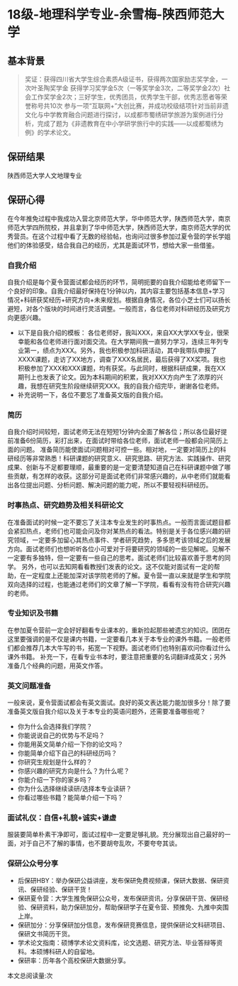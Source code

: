# 18级-地理科学专业-余雪梅-陕西师范大学

## 基本背景

> 奖证：获得四川省大学生综合素质A级证书，获得两次国家励志奖学金，一次叶圣陶奖学金
获得学习奖学金5次（一等奖学金3次，二等奖学金2次）社会工作奖学金2次；三好学生，优秀团员，优秀学生干部，优秀志愿者等荣誉称号共10次
参与一项“互联网+”大创比赛，并成功校级结项针对当前非遗文化与中学教育融合问题进行探讨，以成都市蜀绣研学旅游为案例进行分析，完成了题为《非遗教育在中小学研学旅行中的实践——以成都蜀绣为例》的学术论文。

## 保研结果
陕西师范大学人文地理专业

## 保研心得

在今年推免过程中我成功入营北京师范大学，华中师范大学，陕西师范大学，南京师范大学四所院校，并且拿到了华中师范大学，陕西师范大学，南京师范大学的优秀营员。在这个过程中看了无数的经验帖，也询问过很多参加过夏令营的学长学姐他们的体验感受，结合我自己的经历，尤其是面试环节，想给大家一些借鉴。

### 自我介绍
自我介绍是每个夏令营面试都会经历的环节，简明扼要的自我介绍能给老师留下一个良好的印象。自我介绍最好保持在1分钟以内，其内容主要包括基本信息+学习情况+科研获奖经历+研究方向+未来规划。根据自身情况，各位小芝士们可以扬长避短，对各个版块的时间进行灵活调整。一般而言，各位老师对科研经历及研究方向更感兴趣。
* 以下是自我介绍的模板：
  各位老师好，我叫XXX，来自XX大学XX专业，很荣幸能和各位老师进行面对面交流。在大学期间我一直努力学习，连续三年列专业第一，绩点为XXX。另外，我也积极参加科研活动，其中我带队申报了XXXX课题，走访了XX地方，调查了XXX名居民，最后获得了XX奖项。我也积极参加了XXX和XXX课题，均有获奖。与此同时，根据科研成果，我在XX期刊上也发表了论文。因为本科期间的积累，我对XXX方向产生了浓厚的兴趣，我想在研究生阶段继续研究XXX。我的自我介绍完毕，谢谢各位老师。
* 补充说明一下，各位不要忘了准备英文版的自我介绍。
### 简历
自我介绍时间较短，面试老师无法在短短1分钟内全面了解各位；所以各位最好提前准备6份简历，彩打出来，在面试时带给各位老师，面试老师一般都会问简历上面的问题。
准备简历能使面试问题相对可控一些。相对地，一定要对简历上的科研经历等非常熟悉！科研课题的研究意义、研究思路、研究方法、实践操作、研究成果、创新与不足都要理顺，最重要的是一定要清楚知道自己在科研课题中做了哪些贡献，有怎样的收获。这部分可是面试老师们非常感兴趣的，从中老师们就能看出各位提出问题、分析问题、解决问题的能力呢，所以不要轻视科研经历。
### 时事热点、研究趋势及相关科研论文
在准备面试的时候一定不要忘了关注本专业发生的时事热点。一般而言面试题目都会紧扣热点，老师们也可能会问及你对某热点的看法。特别是关于各位感兴趣的研究领域，一定要多加留心其热点事件、学者研究趋势，多多思考该领域之后的发展方向。面试老师们也想听听各位小可爱对于将要研究的领域的一些见解呢。见解不一定要有多独特，但一定要有一些自己的思考。面试老师们比较喜欢善于思考的同学。
另外，也可以去知网看看教授们发表的论文。这不仅能对面试有一定的帮助，在一定程度上还能加深对该学院老师的了解。夏令营一直以来就是学生和学院双向选择的过程，也能通过老师们的文章了解一下学院，看看有没有符合研究兴趣的老师。
### 专业知识及书籍
在参加夏令营前一定会好好翻看专业课本的，重新捡起那些被遗忘的知识。团团在这里要强调的是不仅是课内书籍，一定要看几本关于本专业的课外书籍。一般老师们都会推荐几本大牛写的书，拓宽一下视野。面试老师们也特别喜欢问你看过什么课外书籍。
补充一下，在看专业书本时，要注意把重要的名词翻译成英文；另外准备几个经典的问题，用英文作答。
### 英文问题准备
一般来说，夏令营面试都会有英文面试。良好的英文表达能力能加很多分！除了要准备英文版自我介绍以及关于本专业的英语问题外，还需要准备哪些呢？
* 你为什么会选择我们学院？
* 你能说说自己的优势与不足吗？
* 你能用英文简单介绍一下你的论文吗？
* 你能简单介绍下自己的科研经历吗？
* 你研究生规划是什么样的？
* 你感兴趣的研究方向是什么？为什么呢？
* 你能介绍一下你的家乡吗？
* 你为什么选择继续读研/选择本专业读研？
* 你看过哪些书籍？能简单介绍一下吗？
### 面试礼仪：自信+礼貌+诚实+谦虚
服装要简单朴素干净即可，面试过程中一定要足够礼貌。充分展现出自己最好的一面，对于自己不了解的事情，也不要胡夸乱吹，不要夸夸其谈。
### 保研公众号分享
* 后保研HBY：举办保研公益讲座，发布保研免费视频课，保研大数据、保研资讯、保研经验、保研干货！
* 保研夏令营：大学生推免保研公众号，发布保研资讯，分享保研干货、保研经验、保研资料，助力保研加分，帮助保研学子在夏令营、预推免、九推中突围上岸。
* 保研加分：分享保研加分信息，发布保研竞赛信息，提供保研论文科研项目、保研文书简历干货。
* 学术论文指南：硕博学术论文资料库，论文选题、研究方法、毕业答辩等资料。本硕博科研人的自留地。
* 保研率：历年各个高校保研大数据分享。


<span id="busuanzi_container_page_pv">
  本文总阅读量:<span id="busuanzi_value_page_pv"></span>次
</span>